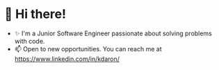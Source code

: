 # 👋 Hi there!
- ✨ I'm a Junior Software Engineer passionate about solving problems with code.
- 📫 Open to new opportunities. You can reach me at https://www.linkedin.com/in/kdaron/


